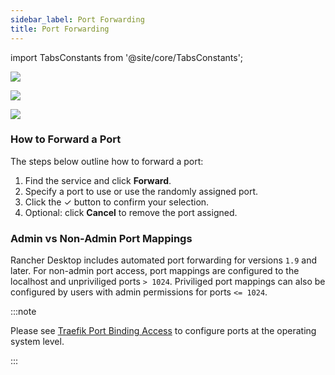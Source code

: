 ```yaml
---
sidebar_label: Port Forwarding
title: Port Forwarding
---
```


<head>
  <link rel="canonical" href="https://docs.rancherdesktop.io/ui/port-forwarding"/>
</head>

import TabsConstants from '@site/core/TabsConstants';

<Tabs groupId="os" defaultValue={TabsConstants.defaultOs}>
<TabItem value="Windows">

![](https://suse-rancher-media.s3.amazonaws.com/desktop/v1.11/ui-main/Windows_PortForwarding.png)

</TabItem>
<TabItem value="macOS">

![](https://suse-rancher-media.s3.amazonaws.com/desktop/v1.11/ui-main/macOS_PortForwarding.png)

</TabItem>
<TabItem value="Linux">

![](https://suse-rancher-media.s3.amazonaws.com/desktop/v1.11/ui-main/Linux_PortForwarding.png)

</TabItem>
</Tabs>

### How to Forward a Port

The steps below outline how to forward a port:

1. Find the service and click **Forward**.
1. Specify a port to use or use the randomly assigned port.
1. Click the &check; button to confirm your selection.
1. Optional: click **Cancel** to remove the port assigned.

### Admin vs Non-Admin Port Mappings

Rancher Desktop includes automated port forwarding for versions `1.9` and later. For non-admin port access, port mappings are configured to the localhost and unpriviliged ports `> 1024`. Priviliged port mappings can also be configured by users with admin permissions for ports `<= 1024`.

:::note

Please see [Traefik Port Binding Access](https://docs.rancherdesktop.io/getting-started/installation/#traefik-port-binding-access) to configure ports at the operating system level.

:::
